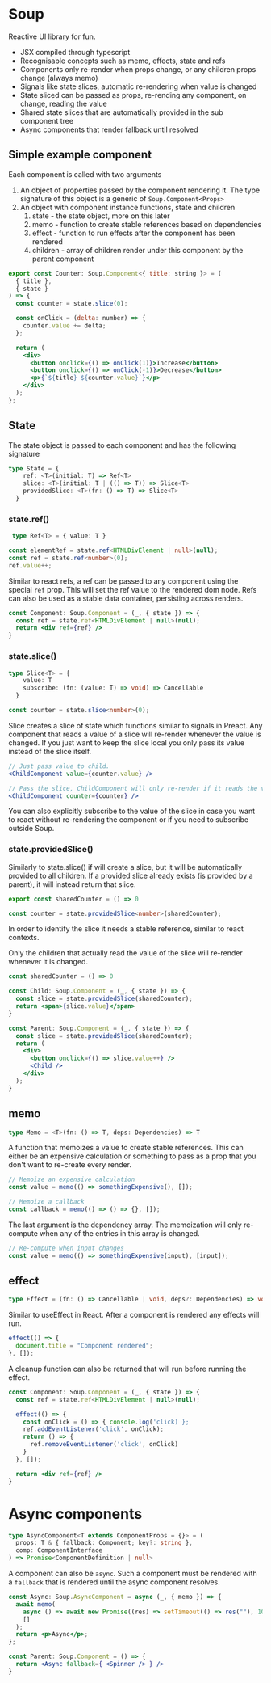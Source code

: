 # Soup
Reactive UI library for fun.
- JSX compiled through typescript
- Recognisable concepts such as memo, effects, state and refs
- Components only re-render when props change, or any children props change (always memo)
- Signals like state slices, automatic re-rendering when value is changed
- State sliced can be passed as props, re-rending any component, on change, reading the value
- Shared state slices that are automatically provided in the sub component tree
- Async components that render fallback until resolved

## Simple example component
Each component is called with two arguments
1. An object of properties passed by the component rendering it. The type signature of this object is a generic of `Soup.Component<Props>`
2. An object with component instance functions, state and children
   1. state - the state object, more on this later
   2. memo - function to create stable references based on dependencies
   3. effect - function to run effects after the component has been rendered
   4. children - array of children render under this component by the parent component

```jsx
export const Counter: Soup.Component<{ title: string }> = (
  { title },
  { state }
) => {
  const counter = state.slice(0);

  const onClick = (delta: number) => {
    counter.value += delta;
  };

  return (
    <div>
      <button onclick={() => onClick(1)}>Increase</button>
      <button onclick={() => onClick(-1)}>Decrease</button>
      <p>{`${title} ${counter.value}`}</p>
    </div>
  );
};
```
## State
The state object is passed to each component and has the following signature
```ts
type State = {
    ref: <T>(initial: T) => Ref<T>
    slice: <T>(initial: T | (() => T)) => Slice<T>
    providedSlice: <T>(fn: () => T) => Slice<T>
  }
```
### state.ref()
```ts
 type Ref<T> = { value: T }
```
```ts
const elementRef = state.ref<HTMLDivElement | null>(null);
const ref = state.ref<number>(0);
ref.value++;
```
Similar to react refs, a ref can be passed to any component using the special `ref` prop. This will set the ref value to the rendered dom node. Refs can also be used as a stable data container, persisting across renders.

```jsx
const Component: Soup.Component = (_, { state }) => {
  const ref = state.ref<HTMLDivElement | null>(null);
  return <div ref={ref} />
}
```

### state.slice()
```ts
type Slice<T> = {
    value: T
    subscribe: (fn: (value: T) => void) => Cancellable
  }
```
```ts
const counter = state.slice<number>(0);
```
Slice creates a slice of state which functions similar to signals in Preact. Any component that reads a value of a slice will re-render whenever the value is changed. If you just want to keep the slice local you only pass its value instead of the slice itself.

```jsx
// Just pass value to child.
<ChildComponent value={counter.value} />
```
```jsx
// Pass the slice, ChildComponent will only re-render if it reads the value of the slice
<ChildComponent counter={counter} />
```
You can also explicitly subscribe to the value of the slice in case you want to react without re-rendering the component or if you need to subscribe outside Soup.

### state.providedSlice()
Similarly to state.slice() if will create a slice, but it will be automatically provided to all children. If a provided slice already exists (is provided by a parent), it will instead return that slice.
```ts
export const sharedCounter = () => 0
```
```ts
const counter = state.providedSlice<number>(sharedCounter);
```
In order to identify the slice it needs a stable reference, similar to react contexts.

Only the children that actually read the value of the slice will re-render whenever it is changed.

```jsx
const sharedCounter = () => 0

const Child: Soup.Component = (_, { state }) => {
  const slice = state.providedSlice(sharedCounter);
  return <span>{slice.value}</span>
}

const Parent: Soup.Component = (_, { state }) => {
  const slice = state.providedSlice(sharedCounter);
  return (
    <div>
      <button onclick={() => slice.value++} />
      <Child />
    </div>
  );
}
```

## memo
```ts
type Memo = <T>(fn: () => T, deps: Dependencies) => T
```
A function that memoizes a value to create stable references. This can either be an expensive calculation or something to pass as a prop that you don't want to re-create every render.
```ts
// Memoize an expensive calculation
const value = memo(() => somethingExpensive(), []);
```
```ts
// Memoize a callback
const callback = memo(() => () => {}, []);
```
The last argument is the dependency array. The memoization will only re-compute when any of the entries in this array is changed.
```ts
// Re-compute when input changes
const value = memo(() => somethingExpensive(input), [input]);
```

## effect
```ts
type Effect = (fn: () => Cancellable | void, deps?: Dependencies) => void
```
Similar to useEffect in React. After a component is rendered any effects will run.
```ts
effect(() => {
  document.title = "Component rendered";
}, []);
```
A cleanup function can also be returned that will run before running the effect.
```jsx
const Component: Soup.Component = (_, { state }) => {
  const ref = state.ref<HTMLDivElement | null>(null);

  effect(() => {
    const onClick = () => { console.log('click) };
    ref.addEventListener('click', onClick);
    return () => {
      ref.removeEventListener('click', onClick)
    }
  }, []);

  return <div ref={ref} />
}
```

# Async components
```ts
type AsyncComponent<T extends ComponentProps = {}> = (
  props: T & { fallback: Component; key?: string },
  comp: ComponentInterface
) => Promise<ComponentDefinition | null>
```
A component can also be `async`. Such a component must be rendered with a `fallback` that is rendered until the async component resolves.
```jsx
const Async: Soup.AsyncComponent = async (_, { memo }) => {
  await memo(
    async () => await new Promise((res) => setTimeout(() => res(""), 1000)),
    []
  );
  return <p>Async</p>;
};

const Parent: Soup.Component = () => {
  return <Async fallback={ <Spinner /> } />
}
```
